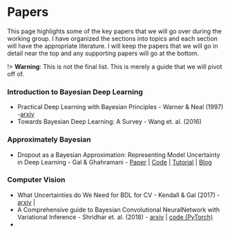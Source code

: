 # Papers

This page highlights some of the key papers that we will go over during the working group. I have organized the sections into topics and each section will have the appropriate literature. I will keep the papers that we will go in detail near the top and any supporting papers will go at the bottom. 

!> **Warning**: This is not the final list. This is merely a guide that we will pivot off of.



### Introduction to Bayesian Deep Learning

* Practical Deep Learning with Bayesian Principles - Warner & Neal (1997) -[arxiv](https://arxiv.org/abs/1906.02506)
* Towards Bayesian Deep Learning: A Survey - Wang et. al. (2016)

### Approximately Bayesian

* Dropout as a Bayesian Approximation: Representing Model Uncertainty in Deep Learning - Gal & Ghahramani - [Paper](https://arxiv.org/pdf/1506.02142.pdf) | [Code]() | [Tutorial](https://xuwd11.github.io/Dropout_Tutorial_in_PyTorch/) | [Blog](http://www.cs.ox.ac.uk/people/yarin.gal/website/blog_3d801aa532c1ce.html)


### Computer Vision 

* What Uncertainties do We Need for BDL for CV - Kendall & Gal (2017) - [arxiv](https://arxiv.org/abs/1703.04977) | 
* A Comprehensive guide to Bayesian Convolutional NeuralNetwork with Variational Inference - Shridhar et. al. (2018) - [arxiv](https://arxiv.org/pdf/1901.02731.pdf) | [code (PyTorch)](https://github.com/kumar-shridhar/PyTorch-BayesianCNN)
* 

